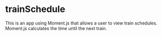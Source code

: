 # trainSchedule
This is an app using Moment.js that allows a user to view train schedules. Moment.js calculates the time until the next train.
